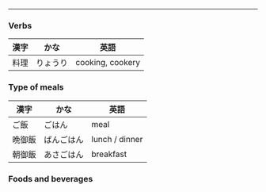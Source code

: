 
---

### Verbs
| 漢字 | かな | 英語 |
| ---- | ---- | ---- |
| 料理 | りょうり | cooking, cookery |


### Type of meals
| 漢字 | かな | 英語 |
| ---- | ---- | ---- |
| ご飯 | ごはん | meal |
| 晩御飯 | ばんごはん | lunch / dinner |
| 朝御飯 | あさごはん | breakfast |

### Foods and beverages